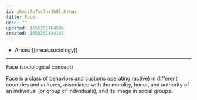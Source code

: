 ```yaml
---
id: zkmizfo7ss7ws1b8lukrnqc
title: Face
desc: ""
updated: 1655251164504
created: 1655251144145
---
```


- Areas: [[areas.sociology]]

---

Face (sociological concept)

Face is a class of behaviors and customs operating (active) in different countries and cultures, associated with the morality, honor, and authority of an individual (or group of individuals), and its image in social groups.
